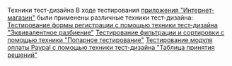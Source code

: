 Техники тест-дизайна
В ходе тестирования [приложения "Интернет-магазин"](https://demoshopping.ru) были применены различные техники тест-дизайна:
[Тестирование формы регистрации с помощью техники тест-дизайна "Эквивалентное разбиение"](https://docs.google.com/spreadsheets/d/1c0yqDDZ5yeD-QmQV3CGEH6YQ8V9Wz8kX0zFeRCL3r98/edit?usp=sharing)
[Тестирование фильтрации и сортировки с помощью техники "Попарное тестирование"](https://docs.google.com/spreadsheets/d/1WOVoJ9iPXvBT7kY9bACfEhBcRi-AUBNlQtpwWkgW91I/edit?usp=sharing)
[Тестирование модуля оплаты Paypal с помощью техники тест-дизайна "Таблица принятия решений"](https://docs.google.com/spreadsheets/d/1J8jY1NWJ7Ev7zj8rpNsazuhPLwWm50zKfHTO64OKas4/edit?usp=sharing)
